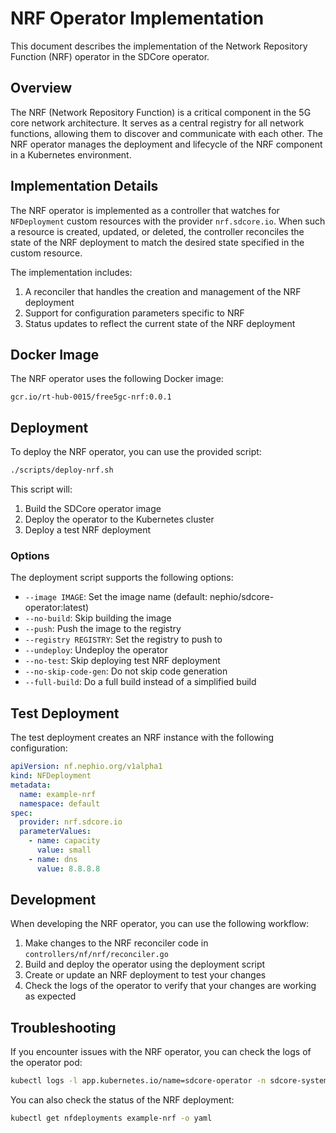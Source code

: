 # NRF Operator Implementation

This document describes the implementation of the Network Repository Function (NRF) operator in the SDCore operator.

## Overview

The NRF (Network Repository Function) is a critical component in the 5G core network architecture. It serves as a central registry for all network functions, allowing them to discover and communicate with each other. The NRF operator manages the deployment and lifecycle of the NRF component in a Kubernetes environment.

## Implementation Details

The NRF operator is implemented as a controller that watches for `NFDeployment` custom resources with the provider `nrf.sdcore.io`. When such a resource is created, updated, or deleted, the controller reconciles the state of the NRF deployment to match the desired state specified in the custom resource.

The implementation includes:

1. A reconciler that handles the creation and management of the NRF deployment
2. Support for configuration parameters specific to NRF
3. Status updates to reflect the current state of the NRF deployment

## Docker Image

The NRF operator uses the following Docker image:

```
gcr.io/rt-hub-0015/free5gc-nrf:0.0.1
```

## Deployment

To deploy the NRF operator, you can use the provided script:

```bash
./scripts/deploy-nrf.sh
```

This script will:

1. Build the SDCore operator image
2. Deploy the operator to the Kubernetes cluster
3. Deploy a test NRF deployment

### Options

The deployment script supports the following options:

- `--image IMAGE`: Set the image name (default: nephio/sdcore-operator:latest)
- `--no-build`: Skip building the image
- `--push`: Push the image to the registry
- `--registry REGISTRY`: Set the registry to push to
- `--undeploy`: Undeploy the operator
- `--no-test`: Skip deploying test NRF deployment
- `--no-skip-code-gen`: Do not skip code generation
- `--full-build`: Do a full build instead of a simplified build

## Test Deployment

The test deployment creates an NRF instance with the following configuration:

```yaml
apiVersion: nf.nephio.org/v1alpha1
kind: NFDeployment
metadata:
  name: example-nrf
  namespace: default
spec:
  provider: nrf.sdcore.io
  parameterValues:
    - name: capacity
      value: small
    - name: dns
      value: 8.8.8.8
```

## Development

When developing the NRF operator, you can use the following workflow:

1. Make changes to the NRF reconciler code in `controllers/nf/nrf/reconciler.go`
2. Build and deploy the operator using the deployment script
3. Create or update an NRF deployment to test your changes
4. Check the logs of the operator to verify that your changes are working as expected

## Troubleshooting

If you encounter issues with the NRF operator, you can check the logs of the operator pod:

```bash
kubectl logs -l app.kubernetes.io/name=sdcore-operator -n sdcore-system
```

You can also check the status of the NRF deployment:

```bash
kubectl get nfdeployments example-nrf -o yaml
``` 